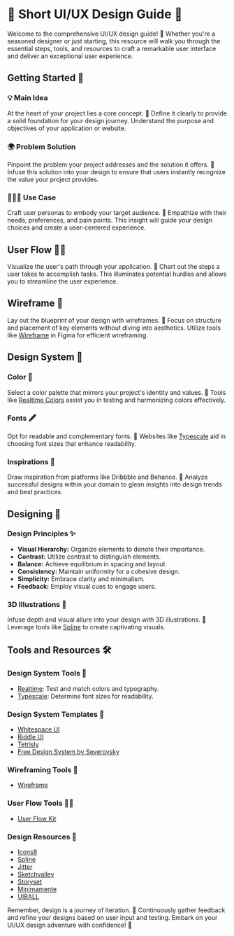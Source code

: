 # 🎨 Short UI/UX Design Guide 🚀

Welcome to the comprehensive UI/UX design guide! 🌟 Whether you're a seasoned designer or just starting, this resource will walk you through the essential steps, tools, and resources to craft a remarkable user interface and deliver an exceptional user experience.

## Getting Started 🚀

### 💡 Main Idea

At the heart of your project lies a core concept. 🌈 Define it clearly to provide a solid foundation for your design journey. Understand the purpose and objectives of your application or website.

### 🌍 Problem Solution

Pinpoint the problem your project addresses and the solution it offers. 🚀 Infuse this solution into your design to ensure that users instantly recognize the value your project provides.

### 🧑‍🤝‍🧑 Use Case

Craft user personas to embody your target audience. 🎯 Empathize with their needs, preferences, and pain points. This insight will guide your design choices and create a user-centered experience.

## User Flow 🚶‍♀️

Visualize the user's path through your application. 🌟 Chart out the steps a user takes to accomplish tasks. This illuminates potential hurdles and allows you to streamline the user experience.

## Wireframe 📐

Lay out the blueprint of your design with wireframes. 🧰 Focus on structure and placement of key elements without diving into aesthetics. Utilize tools like [Wireframe](https://www.figma.com/community/plugin/742764242781786818/Wireframe) in Figma for efficient wireframing.

## Design System 🎨

### Color 🌈

Select a color palette that mirrors your project's identity and values. 🎨 Tools like [Realtime Colors](https://realtimecolors.com) assist you in testing and harmonizing colors effectively.

### Fonts 🖋️

Opt for readable and complementary fonts. 📝 Websites like [Typescale](https://typescale.com) aid in choosing font sizes that enhance readability.

### Inspirations 🚀

Draw inspiration from platforms like Dribbble and Behance. 🎉 Analyze successful designs within your domain to glean insights into design trends and best practices.

## Designing 🎨

### Design Principles ✨

- **Visual Hierarchy:** Organize elements to denote their importance.
- **Contrast:** Utilize contrast to distinguish elements.
- **Balance:** Achieve equilibrium in spacing and layout.
- **Consistency:** Maintain uniformity for a cohesive design.
- **Simplicity:** Embrace clarity and minimalism.
- **Feedback:** Employ visual cues to engage users.

### 3D Illustrations 🎨

Infuse depth and visual allure into your design with 3D illustrations. 🎨 Leverage tools like [Spline](https://spline.design) to create captivating visuals.

## Tools and Resources 🛠️

### Design System Tools 🎨

- [Realtime](https://realtimecolors.com): Test and match colors and typography.
- [Typescale](https://typescale.com): Determine font sizes for readability.

### Design System Templates 📐

- [Whitespace UI](https://www.whitespaceui.design)
- [Riddle UI](https://www.riddleui.com)
- [Tetrisly](https://tetrisly.com)
- [Free Design System by Severovsky](https://www.figma.com/community/file/1224661778130373646)

### Wireframing Tools 🧰

- [Wireframe](https://www.figma.com/community/plugin/742764242781786818/Wireframe)

### User Flow Tools 🚶‍♀️

- [User Flow Kit](https://www.figma.com/community/file/830510773896272856)

### Design Resources 🎨

- [Icons8](https://icons8.com)
- [Spline](https://spline.design)
- [Jitter](https://jitter.video)
- [Sketchvalley](http://sketchvalley.com)
- [Storyset](https://storyset.com)
- [Minimamente](https://www.minimamente.com/project/magic)
- [UIBALL](https://uiball.com)

Remember, design is a journey of iteration. 🔄 Continuously gather feedback and refine your designs based on user input and testing. Embark on your UI/UX design adventure with confidence! 🚀
